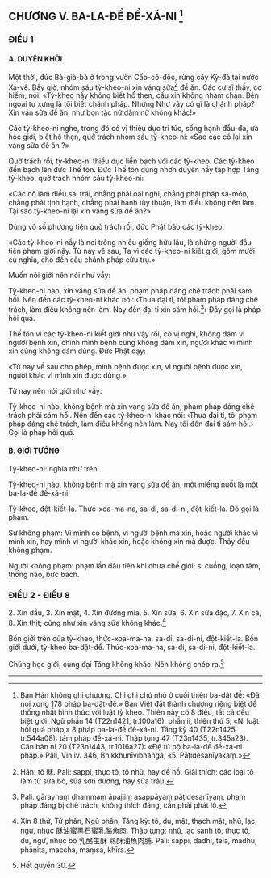 ## CHƯƠNG V. BA-LA-ĐỀ ĐỀ-XÁ-NI [^1]

### ĐIỀU 1

#### A. DUYÊN KHỞI

Một thời, đức Bà-già-bà ở trong vườn Cấp-cô-độc, rừng cây Kỳ-đà tại nước Xá-vệ. Bấy giờ, nhóm sáu tỳ-kheo-ni xin váng sữa[^2] để ăn. Các cư sĩ thấy, cơ hiềm, nói: «Tỳ-kheo nầy không biết hổ thẹn, cầu xin không nhàm chán. Bên ngoài tự xưng là tôi biết chánh pháp. Nhưng Như vậy có gì là chánh pháp? Xin ván sữa để ăn, như bọn tặc nữ dâm nữ không khác!»  

Các tỳ-kheo-ni nghe, trong đó có vị thiểu dục tri túc, sống hạnh đầu-đà, ưa học giới, biết hổ thẹn, quở trách nhóm sáu tỳ-kheo-ni: «Sao các cô lại xin váng sữa để ăn ?»  

Quở trách rồi, tỳ-kheo-ni thiểu dục liền bạch với các tỳ-kheo. Các tỳ-kheo đến bạch lên đức Thế tôn. Đức Thế tôn dùng nhơn duyên nầy tập hợp Tăng tỳ-kheo, quở trách nhóm sáu tỳ-kheo-ni:  

«Các cô làm điều sai trái, chẳng phải oai nghi, chẳng phải pháp sa-môn, chẳng phải tịnh hạnh, chẳng phải hạnh tùy thuận, làm điều không nên làm. Tại sao tỳ-kheo-ni lại xin váng sữa để ăn?»  

Dùng vô số phương tiện quở trách rồi, đức Phật bảo các tỳ-kheo:  

«Các tỳ-kheo-ni nầy là nơi trồng nhiều giống hữu lậu, là những người đầu tiên phạm giới nầy. Từ nay về sau, Ta vì các tỳ-kheo-ni kiết giới, gồm mười cú nghĩa, cho đến câu chánh pháp cửu trụ.»  

Muốn nói giới nên nói như vầy:  

Tỳ-kheo-ni nào, xin váng sữa để ăn, phạm pháp đáng chê trách phải sám hối. Nên đến các tỳ-kheo-ni khác nói: ‹Thưa đại tỉ, tôi phạm pháp đáng chê trách, làm điều không nên làm. Nay đến đại tỉ xin sám hối.[^3]› Đây gọi là pháp hối quá.  

Thế tôn vì các tỳ-kheo-ni kiết giới như vậy rồi, có vị nghi, không dám vì người bệnh xin, chính mình bệnh cũng không dám xin, người khác vì mình xin cũng không dám dùng. Đức Phật dạy:  

«Từ nay về sau cho phép, mình bệnh được xin, vì người bệnh được xin, người khác vì mình xin được dùng.»  

Từ nay nên nói giới như vầy:  

Tỳ-kheo-ni nào, không bệnh mà xin váng sữa để ăn, phạm pháp đáng chê trách phải sám hối. Nên đến các tỳ-kheo-ni khác nói: ‹Thưa đại tỉ, tôi phạm pháp đáng chê trách, làm điều không nên làm. Nay tôi đến đại tỉ sám hối.› Gọi là pháp hối quá. 

#### B. GIỚI TƯỚNG

Tỳ-kheo-ni: nghĩa như trên.  

Tỳ-kheo-ni nào, không bệnh mà xin váng sữa để ăn, một miếng nuốt là một ba-la-đề đề-xá-ni.  

Tỳ-kheo, đột-kiết-la. Thức-xoa-ma-na, sa-di, sa-di-ni, đột-kiết-la. Đó gọi là phạm.  

Sự không phạm: Vì mình có bệnh, vì người bệnh mà xin, hoặc người khác vì mình xin, hay mình vì người khác xin, hoặc không xin mà được. Thảy đều không phạm.  

Người không phạm: phạm lần đầu tiên khi chưa chế giới; si cuồng, loạn tâm, thống não, bức bách. 

### ĐIỀU 2 - ĐIỀU 8

2\. Xin dầu, 
3\. Xin mật, 
4\. Xin đường mía, 
5\. Xin sữa, 
6\. Xin sữa đặc, 
7\. Xin cá, 
8\. Xin thịt; 
cũng như xin váng sữa không khác.[^4]  

Bốn giới trên của tỳ-kheo, thức-xoa-ma-na, sa-di, sa-di-ni, đột-kiết-la. Bốn giới dưới, tỳ-kheo ba-dật-đề. Thức-xoa-ma-na, sa-di, sa-di-ni, đột-kiết-la.  

Chúng học giới, cùng đại Tăng không khác. Nên không chép ra.[^5]  

----  

[^1]: Bản Hán không ghi chương. Chỉ ghi chú nhỏ ở cuối thiên ba-dật đề: «Đã nói xong 178 pháp ba-dật-đề.» Bản Việt đặt thành chương riêng biệt để thống nhất hình thức với luật tỳ kheo. Thiên này có 8 điều, tất cả đều biệt giới. Ngũ phần 14 (T22n1421, tr.100a16), phần ii, thiên thứ 5, «Ni luật hối quá pháp,» 8 pháp ba-la-đề đề-xá-ni. Tăng kỳ 40 (T22n1425, tr.544a08): tám pháp đề-xá-ni. Thập tụng 47 (T23n1435, tr.345a23). Căn bản ni 20 (T23n1443, tr.1016a27): «Đệ tứ bộ ba-la-đề đề-xá-ni pháp.» Pali, Vin.iv. 346, Bhikkhunīvibhaṅga, «5. Pāṭidesanīyakaṃ.»  

[^2]: Hán: tô 酥. Pali: sappi, thục tô, tô nhũ, hay đề hồ. Giải thích: các loại tô làm từ sữa bò, sữa sơn dương, hay sữa trâu.  

[^3]: Pali: gārayhaṃ dhammaṃ āpajjiṃ asappāyaṃ pāṭidesanīyaṃ, phạm pháp đáng bị chê trách, không thích đáng, cần phải phát lồ.  

[^4]: Xin 8 thứ, Tứ phần, Ngũ phần, Tăng kỳ: tô, du, mật, thạch mật, nhũ, lạc, ngư, nhục 酥油蜜黑石蜜乳酪魚肉. Thập tụng: nhũ, lạc sanh tô, thục tô, du, ngư, nhục bô 乳酪生酥 熟酥油魚肉脯. Pali: sappi, dadhi, tela, madhu, phāṇita, maccha, maṃsa, khīra.  

[^5]: Hết quyển 30.  
